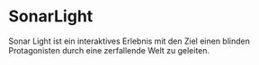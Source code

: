 # SonarLight
Sonar Light ist ein interaktives Erlebnis mit den Ziel einen blinden Protagonisten durch eine zerfallende Welt zu geleiten.

